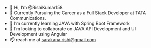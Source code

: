 - 👋 Hi, I’m @RishiKumar158
- 👀 Currently Pursuing the Career as a Full Stack Developer at TATA Communications.
- 🌱 I’m currently learning JAVA with Spring Boot Framework
- 💞️ I’m looking to collaborate on JAVA API Development and UI Development using Angular
- 📫 reach me at sarakana.rishi@gmail.com

<!---
RishiKumar158/RishiKumar158 is a ✨ special ✨ repository because its `README.md` (this file) appears on your GitHub profile.
You can click the Preview link to take a look at your changes.
--->
